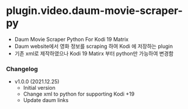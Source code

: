 # plugin.video.daum-movie-scraper-py

* Daum Movie Scraper Python For Kodi 19 Matrix 
* Daum website에서 영화 정보를 scraping 하여 Kodi 에 저장하는 plugin
* 기존 xml로 제작하였으나 Kodi 19 Matirx 부터 python만 가능하여 변경함



### Changelog

* v1.0.0 (2021.12.25)
  * Initial version
  * Change xml to python for supporting Kodi +19
  * Update daum links